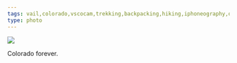 ```yaml
---
tags: vail,colorado,vscocam,trekking,backpacking,hiking,iphoneography,original content
type: photo
---
```

<img src="http://25.media.tumblr.com/d34a4e665284a2b504fa076e5861e986/tumblr_movrrhyS0j1rdkc0do1_1280.jpg" />

Colorado forever.
